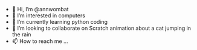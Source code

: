 - 👋 Hi, I’m @annwombat
- 👀 I’m interested in computers
- 🌱 I’m currently learning python coding
- 💞️ I’m looking to collaborate on Scratch animation about a cat jumping in the rain
- 📫 How to reach me ...

<!---
annwombat/annwombat is a ✨ special ✨ repository because its `README.md` (this file) appears on your GitHub profile.
You can click the Preview link to take a look at your changes.
--->

